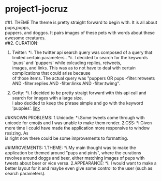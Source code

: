 # project1-jocruz
##1. THEME
    The theme is pretty straight forward to begin with. It is all about pups,pupps,  
    puppers, and doggos. It pairs images of these pets with words about these awesome creatures.  
##2. CURATION:
1. Twitter:
  *i. The twitter api search query was composed of a query that limited certain parameters..
  *ii. I decided to search for the keywords 'pups' and 'puppers' while exlcuding replies, retweets,  
    images, and links. This was as to not have to deal with certain complications that could arise because  
    of those items. The actual query was "puppers OR pups -filter:retweets AND -filter:replies AND -filter:links AND -filter:twimg".

2. Getty:
  *i. I decided to be pretty straigt forward with this api call and search for images with a large size.  
    I also decided to keep the phrase simple and go with the keyword 'puppies'. 
    <a href = "https://api.gettyimages.com:443/v3/search/fields=comp&license_models=royaltyfree&minimum_size=large&sort_order=best_match&phrase=puppies"> link</a>

##KNOWN PROBLEMS:
1.Unicode:
  *i.Some tweets come through with unicode for emojis and I was unable to make them render. 
2.CSS:
  *i.Given more time I could have made the application more responsive to window resizing. As  
  is right now there could be some improvements to formatting.


##IMROVEMENTS:
1.THEME:
*i.My main thought was to make the application be themed around "pups and pints", where the curations  
 revolves around doggs and beer, either matching images of pups with tweets about beer or vice versa.
2.APPEARANCE:
*i. I would want to make a better layout for it and maybe even give some control to the user (such as search parameters).





